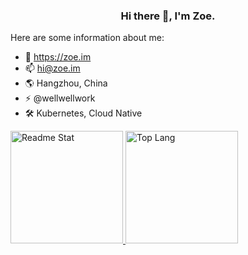 <div align="center">

### Hi there 👋, I'm Zoe.

</div>


Here are some information about me:

- 🔭 https://zoe.im
- 📫 hi@zoe.im
- 🌎 Hangzhou, China
- ⚡ @wellwellwork
- 🛠️ Kubernetes, Cloud Native






<a href="https://github.com/jiusanzhou">
  <img src="https://github-readme-stats.vercel.app/api?username=jiusanzhou&show_icons=true" alt="Readme Stat" height="180em" />
  <img src="https://github-readme-stats.vercel.app/api/top-langs/?username=jiusanzhou&layout=compact&hide=css,html,kotlin" alt="Top Lang" height="180em" />
</a>
